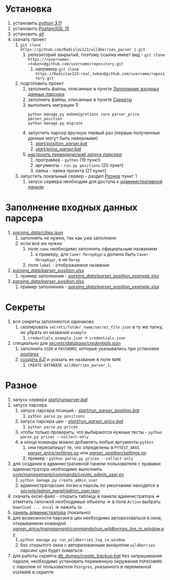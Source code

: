 # Установка

1) установить [*python 3.11*](https://www.python.org/)
2) установить [*PostgreSQL 15*](https://www.postgresql.org/)
3) установить [*git*](https://git-scm.com/downloads)
4) скачать проект
    1) `git clone https://github.com/Radislav123/wildberries_parser_1.git`
        1) репозиторий закрытый, поэтому ссылка имеет вид - `git clone https://<username>:<token>@github.com/username/repository.git`
            1) например `git clone https://Radislav123:real_token@github.com/username/repository.git`
    2) подготовить проект
        1) заполнить файлы, описанные в пункте [*Заполнение входных данных парсера*](#заполнение-входных-данных-парсера)
        2) заполнить файлы, описанные в пункте [*Секреты*](#секреты)
        3) выполнить миграции
            1)
           ```commandline
           python manage.py makemigrations core parser_price parser_position
           python manage.py migrate
           ```
        4) запустить парсер вручную первый раз (первые полученные данные могут быть неверными)
            1) [*start/position_parser.bat*](start/run_parser_position.bat)
            2) [*start/price_parser.bat*](start/run_parser_price.bat)
        5) [*настроить периодический запуск парсера*](https://www.windowscentral.com/how-create-automated-task-using-task-scheduler-windows-10)
            1) программа - `python` (19 пункт)
            2) аргументы - `run.py positions` (20 пункт)
            3) папка - папка проекта (21 пункт)
    3) запустить локальный сервер - раздел [*Разное*](#разное) пункт 1
        1) запуск сервера необходим для доступа к [*административной панели*](http://127.0.0.1:8000/admin/)


# Заполнение входных данных парсера

1) [*parsing_data/cities.json*](parsing_data/cities.json)
    1) заполнять не нужно, так как уже заполнено
    2) если все же нужно
        1) поле `name` необходимо заполнить официальным названием
            1) к примеру, для `Санкт-Петербурга` должно быть `Санкт-Петербург`, а не `Питер`
        2) поле `label` - отображаемое название
2) [*parsing_data/parser_position.xlsx*](parsing_data/parser_position.xlsx)
    1) пример заполнения - [*parsing_data/parser_position_example.xlsx*](parsing_data/parser_position_example.xlsx)
3) [*parsing_data/parser_position.xlsx*](parsing_data/parser_position.xlsx)
    1) пример заполнения - [*parsing_data/parser_position_example.xlsx*](parsing_data/parser_position_example.xlsx)


# Секреты

1) все секреты заполняются одинаково
    1) скопировать `secrets/folder_name/secret_file.json` в ту же папку, но убрать из названия `example`
        1) `credentials_example.json` -> `credentials.json`
2) специально для [*secrets/database/credentials.json*](secrets/database/credentials.json)
    1) заполнить `USER` и `PASSWORD`, которые указывались при установке [*postgres*](https://www.postgresql.org/)
    2) [*создать БД*](https://www.tutorialspoint.com/postgresql/postgresql_create_database.htm) и указать ее название в поле `NAME`
        1) `CREATE DATABASE wildberries_parser_1;`


# Разное

1) запуск сервера [*start/runserver.bat*](start/runserver.bat)
2) запуск парсера
    1) запуск парсера позиций - [*start/run_parser_position.bat*](start/run_parser_position.bat)
        1) `python parse.py positions`
    2) запуск парсера цен - [*start/run_parser_price.bat*](start/run_parser_price.bat)
        1) `python parse.py prices`
    3) чтобы только проверить, что выбираются нужные тесты - `python parse.py prices --collect-only`
    4) в конце команды можно добавлять любые аргументы `pytest`
        1) они перезапишут те, что определены в `PYTEST_ARGS`
           [*parser_price/settings.py*](parser_price/settings.py) или [*parser_position/settings.py*](parser_position/settings.py)
        2) пример - `python parse.py prices --collect-only`
3) для создания в административной панели пользователя с правами администратора необходимо выполнить
   [*core/management/commands/create_admin_user.py*](core/management/commands/create_admin_user.py)
    1) `python manage.py create_admin_user`
    2) администраторские логин и пароль по умолчанию находятся в [*secrets/admin_panel/admin_user.json*](secrets/admin_panel/admin_user.json)
4) скачать excel-файл - открыть таблицу в панели администратора => отметить галочкой необходимые объекты => в поле `Action` выбрать `Download ... excel` =>
   нажать `Go`
5) [панель администратора](http://127.0.0.1:8000/admin/) (локально)
6) для возможности парсинга цен необходимо авторизоваться в окне, открываемом командой
   [*parser_price/management/commands/run_wildberries_log_in_window.py*](parser_price/management/commands/run_wildberries_log_in_window.py)
    1) `python manage.py run_wildberries_log_in_window`
    2) без открытого окна с авторизованным аккаунтом `wildberries` парсинг цен будет ломаться
7) для работы скрипта [*db_dumps/create_backup.bat*](db_dumps/create_backup.bat) без запрашивания пароля, необходимо установить переменную окружения
   `PGPASSWORD` с паролем от пользователя `Postgres`, указанного в переменной `USERNAME` в скрипте
